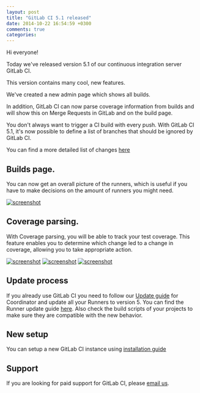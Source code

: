 ```yaml
---
layout: post
title: "GitLab CI 5.1 released"
date: 2014-10-22 16:54:59 +0300
comments: true
categories: 
---
```


Hi everyone!

Today we've released version 5.1 of our continuous integration server GitLab CI.

This version contains many cool, new features.

We've created a new admin page which shows all builds.

In addition, GitLab CI can now parse coverage information from builds and will show this on Merge Requests in GitLab and on the build page.

You don't always want to trigger a CI build with every push. With GitLab CI 5.1, it's now possible to define a list of branches that should be ignored by GitLab CI.

<!--more-->

You can find a more detailed list of changes [here](https://gitlab.com/gitlab-org/gitlab-ci/blob/5-1-stable/CHANGELOG)

## Builds page.

You can now get an overall picture of the runners, which is useful if you have to make decisions on the amount of runners you might need.

[![screenshot](/images/ci_5_1/builds_page.png)](/images/ci_5_1/builds_page.png)

## Coverage parsing.

With Coverage parsing, you will be able to track your test coverage. This feature enables you to determine which change led to a change in coverage, allowing you to take appropriate action.

[![screenshot](/images/ci_5_1/builds_page.png)](/images/ci_5_1/coverage_index.png)
[![screenshot](/images/ci_5_1/builds_page.png)](/images/ci_5_1/coverage_show.png)
[![screenshot](/images/ci_5_1/builds_page.png)](/images/ci_5_1/setting_coverage_parsing.png)

## Update process

If you already use GitLab CI you need to follow our [Update guide](https://gitlab.com/gitlab-org/gitlab-ci/blob/master/doc/update/5.0-to-5.1.md) for Coordinator and update all your Runners to version 5.
You can find the Runner update guide [here](https://gitlab.com/gitlab-org/gitlab-ci-runner/blob/master/doc/update-from-v4-to-v5.md). Also check the build scripts of your projects to make sure they are compatible with the new behavior.

## New setup

You can setup a new GitLab CI instance using [installation guide](https://gitlab.com/gitlab-org/gitlab-ci/blob/master/doc/install/installation.md)

## Support

If you are looking for paid support for GitLab CI, please <a href="mailto:sales@gitlab.com">email us</a>.
